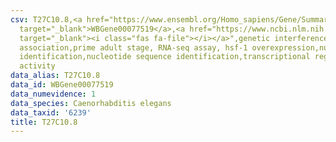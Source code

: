 ```yaml
---
csv: T27C10.8,<a href="https://www.ensembl.org/Homo_sapiens/Gene/Summary?db=core;g=WBGene00077519"
  target="_blank">WBGene00077519</a>,<a href="https://www.ncbi.nlm.nih.gov/pubmed/30894454"
  target="_blank"><i class="fas fa-file"></i></a>",genetic interference,functional
  association,prime adult stage, RNA-seq assay, hsf-1 overexpression,nucleotide sequence
  identification,nucleotide sequence identification,transcriptional regulation,up-regulates
  activity
data_alias: T27C10.8
data_id: WBGene00077519
data_numevidence: 1
data_species: Caenorhabditis elegans
data_taxid: '6239'
title: T27C10.8
---
```

